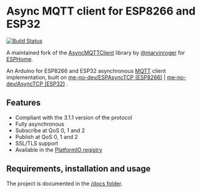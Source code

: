 Async MQTT client for ESP8266 and ESP32
=============================

[![Build Status](https://img.shields.io/travis/marvinroger/async-mqtt-client/master.svg?style=flat-square)](https://travis-ci.org/marvinroger/async-mqtt-client)

A maintained fork of the [AsyncMQTTClient](https://github.com/marvinroger/async-mqtt-client) library by [@marvinroger](https://github.com/marvinroger) for [ESPHome](https://esphome.io).

An Arduino for ESP8266 and ESP32 asynchronous [MQTT](http://mqtt.org/) client implementation, built on [me-no-dev/ESPAsyncTCP (ESP8266)](https://github.com/me-no-dev/ESPAsyncTCP) | [me-no-dev/AsyncTCP (ESP32)](https://github.com/me-no-dev/AsyncTCP) .
## Features

* Compliant with the 3.1.1 version of the protocol
* Fully asynchronous
* Subscribe at QoS 0, 1 and 2
* Publish at QoS 0, 1 and 2
* SSL/TLS support
* Available in the [PlatformIO registry](http://platformio.org/lib/show/346/AsyncMqttClient)

## Requirements, installation and usage

The project is documented in the [/docs folder](docs).
